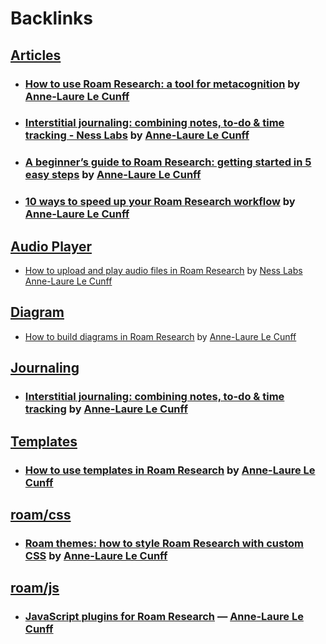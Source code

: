 
# Backlinks
## [Articles](<Articles.md>)
- ### [How to use Roam Research: a tool for metacognition](https://nesslabs.com/roam-research) by [Anne-Laure Le Cunff](<Anne-Laure Le Cunff.md>)

- ### [Interstitial journaling: combining notes, to-do & time tracking - Ness Labs](https://nesslabs.com/interstitial-journaling) by [Anne-Laure Le Cunff](<Anne-Laure Le Cunff.md>)

- ### [A beginner’s guide to Roam Research: getting started in 5 easy steps](https://nesslabs.com/roam-research-beginner-guide) by [Anne-Laure Le Cunff](<Anne-Laure Le Cunff.md>)

- ### [10 ways to speed up your Roam Research workflow](https://nesslabs.com/roam-research-workflow-tips) by [Anne-Laure Le Cunff](<Anne-Laure Le Cunff.md>)

## [Audio Player](<Audio Player.md>)
- [How to upload and play audio files in Roam Research](https://nesslabs.com/roam-research-audio-files) by [Ness Labs](<Ness Labs.md>) [Anne-Laure Le Cunff](<Anne-Laure Le Cunff.md>)

## [Diagram](<Diagram.md>)
- [How to build diagrams in Roam Research](https://nesslabs.com/roam-research-diagrams) by [Anne-Laure Le Cunff](<Anne-Laure Le Cunff.md>)

## [Journaling](<Journaling.md>)
- ### [Interstitial journaling: combining notes, to-do & time tracking](https://nesslabs.com/interstitial-journaling) by [Anne-Laure Le Cunff](<Anne-Laure Le Cunff.md>)

## [Templates](<Templates.md>)
- ### [How to use templates in Roam Research](https://nesslabs.com/roam-research-templates-tutorial) by [Anne-Laure Le Cunff](<Anne-Laure Le Cunff.md>)

## [roam/css](<roam/css.md>)
- ### [Roam themes: how to style Roam Research with custom CSS](https://nesslabs.com/roam-research-themes-custom-styling-css) by [Anne-Laure Le Cunff](<Anne-Laure Le Cunff.md>)

## [roam/js](<roam/js.md>)
- ### [JavaScript plugins for Roam Research](https://nesslabs.com/roam-research-javascript-plugins) — [Anne-Laure Le Cunff](<Anne-Laure Le Cunff.md>)


